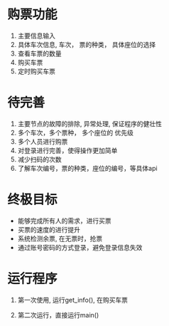 # 购票功能

1. 主要信息输入
2. 具体车次信息, 车次， 票的种类， 具体座位的选择
3. 查看车票的数量 
4. 购买车票
5. 定时购买车票

# 待完善

1. 主要节点的故障的排除, 异常处理, 保证程序的健壮性
2. 多个车次，多个票种， 多个座位的 优先级
3. 多个人员进行购票
4. 对登录进行完善，使得操作更加简单
5. 减少扫码的次数
6. 了解车次编号，票的种类，座位的编号，等具体api

# 终极目标

- 能够完成所有人的需求，进行买票
- 买票的速度的进行提升
- 系统检测余票, 在无票时，抢票
- 通过账号密码的方式登录，避免登录信息失效

# 运行程序

1. 第一次使用, 运行get_info(), 在购买车票

2. 第二次运行，直接运行main()


